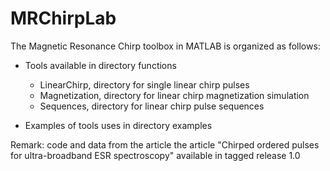 # MRChirpLab

The Magnetic Resonance Chirp toolbox in MATLAB is organized as follows:
  
  - Tools available in directory functions
      - LinearChirp, directory for single linear chirp pulses
      - Magnetization, directory for linear chirp magnetization simulation
      - Sequences, directory for linear chirp pulse sequences
      
  - Examples of tools uses in directory examples
  
Remark: code and data from the article the article "Chirped ordered pulses for ultra-broadband ESR spectroscopy" available in tagged release 1.0
